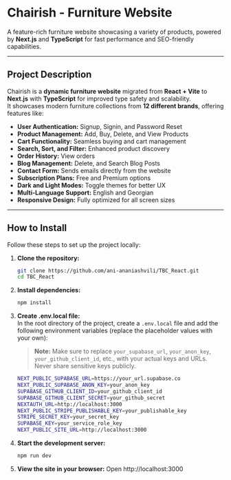 # **Chairish - Furniture Website**

A feature-rich furniture website showcasing a variety of products, powered by **Next.js** and **TypeScript** for fast performance and SEO-friendly capabilities.

---

## **Project Description**

Chairish is a **dynamic furniture website** migrated from **React + Vite** to **Next.js** with **TypeScript** for improved type safety and scalability.  
It showcases modern furniture collections from **12 different brands**, offering features like:

- **User Authentication:** Signup, Signin, and Password Reset  
- **Product Management:** Add, Buy, Delete, and View Products  
- **Cart Functionality:** Seamless buying and cart management  
- **Search, Sort, and Filter:** Enhanced product discovery  
- **Order History:** View orders  
- **Blog Management:** Delete, and Search Blog Posts  
- **Contact Form:** Sends emails directly from the website  
- **Subscription Plans:** Free and Premium options  
- **Dark and Light Modes:** Toggle themes for better UX  
- **Multi-Language Support:** English and Georgian  
- **Responsive Design:** Fully optimized for all screen sizes  

---

## **How to Install**

Follow these steps to set up the project locally:

1. **Clone the repository:**  
   ```bash
   git clone https://github.com/ani-ananiashvili/TBC_React.git
   cd TBC_React
   
2. **Install dependencies:**  
   ```bash
   npm install
   
3. **Create .env.local file:**  
   In the root directory of the project, create a `.env.local` file and add the following environment variables (replace the placeholder values with your own):
   > **Note:** Make sure to replace `your_supabase_url`, `your_anon_key`, `your_github_client_id`, etc., with your actual keys and URLs. Never share sensitive keys publicly.

   ```bash
   NEXT_PUBLIC_SUPABASE_URL=https://your_url.supabase.co
   NEXT_PUBLIC_SUPABASE_ANON_KEY=your_anon_key
   SUPABASE_GITHUB_CLIENT_ID=your_github_client_id
   SUPABASE_GITHUB_CLIENT_SECRET=your_github_secret
   NEXTAUTH_URL=http://localhost:3000
   NEXT_PUBLIC_STRIPE_PUBLISHABLE_KEY=your_publishable_key
   STRIPE_SECRET_KEY=your_secret_key
   SUPABASE_KEY=your_service_role_key
   NEXT_PUBLIC_SITE_URL=http://localhost:3000

4. **Start the development server:**  
   ```bash
   npm run dev
5. **View the site in your browser:**
   Open http://localhost:3000
